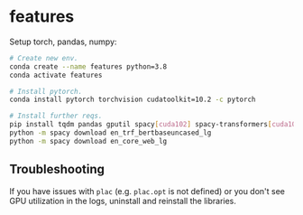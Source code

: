 # features

Setup torch, pandas, numpy:

```bash
# Create new env.
conda create --name features python=3.8
conda activate features

# Install pytorch.
conda install pytorch torchvision cudatoolkit=10.2 -c pytorch

# Install further reqs.
pip install tqdm pandas gputil spacy[cuda102] spacy-transformers[cuda102] plac pyinflect
python -m spacy download en_trf_bertbaseuncased_lg
python -m spacy download en_core_web_lg
```

## Troubleshooting

If you have issues with `plac` (e.g. `plac.opt` is not defined) or you don't see GPU utilization in the logs, uninstall and reinstall the libraries.
